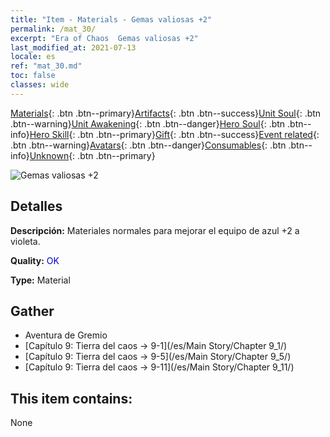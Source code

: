 ```yaml
---
title: "Item - Materials - Gemas valiosas +2"
permalink: /mat_30/
excerpt: "Era of Chaos  Gemas valiosas +2"
last_modified_at: 2021-07-13
locale: es
ref: "mat_30.md"
toc: false
classes: wide
---
```

 [Materials](/ItemsES/){: .btn .btn--primary}[Artifacts](/ItemsES/Artifacts/){: .btn .btn--success}[Unit Soul](/ItemsES/UnitSoul/){: .btn .btn--warning}[Unit Awakening](/ItemsES/UnitAwakening/){: .btn .btn--danger}[Hero Soul](/ItemsES/HeroSoul/){: .btn .btn--info}[Hero Skill](/ItemsES/HeroSkill/){: .btn .btn--primary}[Gift](/ItemsES/Gift/){: .btn .btn--success}[Event related](/ItemsES/Events/){: .btn .btn--warning}[Avatars](/ItemsES/Avatars/){: .btn .btn--danger}[Consumables](/ItemsES/Consumables/){: .btn .btn--info}[Unknown](/ItemsES/Unknown/){: .btn .btn--primary}

 ![Gemas valiosas +2](/images/t/i_cailiao_baoshi1.png)

## Detalles
 **Descripción:** Materiales normales para mejorar el equipo de azul +2 a violeta.

 **Quality:** <span style="color: #0000CD">OK</span>

 **Type:** Material

## Gather

*    Aventura de Gremio 
*    [Capítulo 9: Tierra del caos -> 9-1](/es/Main Story/Chapter 9_1/) 
*    [Capítulo 9: Tierra del caos -> 9-5](/es/Main Story/Chapter 9_5/) 
*    [Capítulo 9: Tierra del caos -> 9-11](/es/Main Story/Chapter 9_11/) 

## This item contains:

  None

